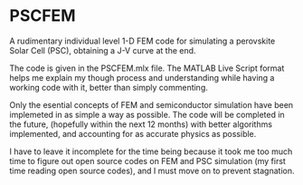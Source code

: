 # PSCFEM
A rudimentary individual level 1-D FEM code for simulating a perovskite Solar Cell (PSC), obtaining a J-V curve at the end.

The code is given in the PSCFEM.mlx file. The MATLAB Live Script format helps me explain my though process and understanding while having a working code with it, better than simply commenting.

Only the esential concepts of FEM and semiconductor simulation have been implemeted in as simple a way as possible. The code will be completed in the future, (hopefully within the next 12 months) with better algorithms implemented, and accounting for as accurate physics as possible.

I have to leave it incomplete for the time being because it took me too much time to figure out open source codes on FEM and PSC simulation (my first time reading open source codes), and I must move on to prevent stagnation.
